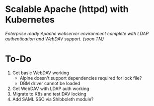 # Scalable Apache (httpd) with Kubernetes
*Enterprise ready Apache webserver environment complete with LDAP authentication and WebDAV support. (soon TM)*

# To-Do
1. Get basic WebDAV working
    - Alpine doesn't support dependencies required for lock file?
    - DBM driver cannot be loaded
1. Get WebDAV with LDAP auth working
1. Migrate to K8s and test DAV locking
1. Add SAML SSO via Shibboleth module?